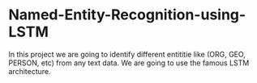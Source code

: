 # Named-Entity-Recognition-using-LSTM
In this project we are going to identify different entititie like (ORG, GEO, PERSON, etc) from any text data.
We are going to use the famous LSTM architecture.
